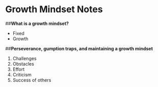 # Growth Mindset Notes

##<strong>What is a growth mindset?</strong>
<ul> <li>Fixed</li> <li>Growth</li> </ul>

##<strong>Perseverance, gumption traps, and maintaining a growth mindset</strong>
<ol> <li>Challenges</li> <li>Obstacles</li> <li>Effort</li> <li>Criticism</li> <li>Success of others</li> </ol>
